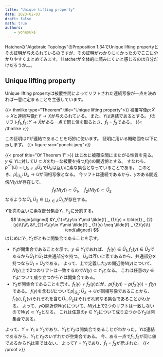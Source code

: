 ```yaml
---
title: "Unique lifting property"
date: 2023-02-03
draft: false
math: true
authors:
    - yonesuke
---
```


Hatcherの"Algebraic Topology"のProposition 1.34でUnique lifting propertyとその証明が与えられているのですが、その証明がわかりにくかったのでここに分かりやすくまとめてみます。
Hatcherが全体的に読みにくいと感じるのは自分だけだろうか。。。

<!-- more -->

## Unique lifting property

Unique lifting propertyは被覆空間によってリフトされた連続写像が一点を決めれば一意に定まることを主張しています。

{{< thmlike type="Theorem" title="Unique lifting property">}}
被覆写像$p\colon \tilde{X}\to X$と連続写像$f\colon Y\to X$が与えられている。
また、$Y$は連結であるとする。
$f$のリフト$\tilde{f} _{1},\tilde{f} _{2}\colon Y\to\tilde{X}$がある一点で同じ値を取るとき、$\tilde{f} _{1}=\tilde{f} _{2}$である。
{{< /thmlike >}}

この証明は$Y$が連結であることを巧妙に使います。
証明に用いる概略図を以下に示します。
{{< figure src="ponchi.jpeg">}}

{{< proof title="Of Theorem 1" >}}
はじめに被覆空間にまたがる性質を見る。
$y\in Y$に対して$U\subset X$を均一な被覆を持つ$f(y)$の開近傍とする。
すなわち、$p^{-1}(U)=\bigcup_{\lambda\in\Lambda}\tilde{U} _ {\lambda}$で$\tilde{U} _ {\lambda}$は互いに素な集合となっていることである。
このとき、$\left.p\right| _ {\tilde{U} _ {\lambda}}\colon\tilde{U} _ {\lambda}\to U$が同相写像となる。
今リフトは連続であるから、$y$のある開近傍$N(y)$が存在して、
$$
\tilde{f} _ {1}(N(y))\subset \tilde{U} _ {1},\quad \tilde{f} _ {2}(N(y))\subset \tilde{U} _ {2}
$$
なるような$\tilde{U} _ {1},\tilde{U} _ {2}\in\bigcup_{\lambda\in\Lambda}\tilde{U} _ {\lambda}$が存在する。

$Y$を次の互いに素な部分集合$Y_{1},Y_{2}$に分割する。
$$
\begin{aligned}
&Y_{1}=\\{y\in Y\mid \tilde{f} _ {1}(y) = \tilde{f} _ {2}(y)\\}\\\\
&Y_{2}=\\{y\in Y\mid \tilde{f} _ {1}(y) \neq \tilde{f} _ {2}(y)\\}
\end{aligned}
$$
はじめに$Y_{1},Y_{2}$がともに開集合であることを示す。
- $Y_{1}$が開集合であることを示す。$y\in Y_{1}$であれば、
$\tilde{f} _ {1}(y)\in\tilde{U} _ {1}, \tilde{f} _ {2}(y)\in\tilde{U} _ {2}$であるから$\tilde{U} _ {1}$と$\tilde{U} _ {2}$は共通部分を持つ。
$\tilde{U} _ {\lambda}$は互いに素であるから、共通部分を持つなら$\tilde{U} _ {1}=\tilde{U} _ {2}$である。
よって、上で定義した$y$の開近傍$N(y)$について、$N(y)$上で2つのリフトは一致するので$N(y)\subset Y_{1}$となる。
これは任意の$y\in Y_{1}$について成り立つから$Y_{1}$は開集合である。
- $Y_{2}$が開集合であることを示す。$\tilde{f} _ {1}(y)\ne\tilde{f} _ {2}(y)$だが、$p(\tilde{f} _ {1}(y))=p(\tilde{f} _ {2}(y))=f(y)$である。
$f(y)$を含む$U$について$\left.p\right| _ {\tilde{U} _ {\lambda}}\colon\tilde{U} _ {\lambda}\to U$が同相写像であることから、
$\tilde{f} _ {1}(y),\tilde{f} _ {2}(y)$それぞれを含む$\tilde{U} _ {1},\tilde{U} _ {2}$はそれぞれ異なる集合であることがわかる。
よって、$y$の開近傍$N(y)$について、$N(y)$上で2つのリフトは一致しないので$N(y)\subset Y_{2}$となる。
これは任意の$y\in Y_{2}$について成り立つから$Y_{2}$は開集合である。

よって、$Y=Y_{1}\cup Y_{2}$であり、$Y_{1}$と$Y_{2}$は開集合であることがわかった。$Y$は連結であるから、$Y_{1}$と$Y_{2}$のいずれかが空集合である。
今、ある一点で$\tilde{f} _ {1},\tilde{f} _ {2}$が同じ値であるから$Y_{1}$は空ではない。
よって$Y=Y_{1}$であり、$\tilde{f} _ {1} = \tilde{f} _ {2}$が示された。
{{< /proof >}}